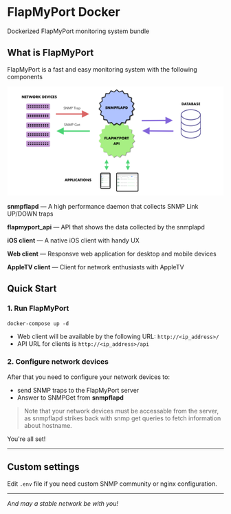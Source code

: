 # FlapMyPort Docker

Dockerized FlapMyPort monitoring system bundle

## What is FlapMyPort

FlapMyPort is a fast and easy monitoring system with the following components

![Scheme](assets/scheme.png)

**snmpflapd** — A high performance daemon that collects SNMP Link UP/DOWN traps

**flapmyport_api** — API that shows the data collected by the snmplapd

**iOS client** — A native iOS client with handy UX

**Web client** — Responsve web application for desktop and mobile devices

**AppleTV client** — Client for network enthusiasts with AppleTV


## Quick Start

### 1. Run FlapMyPort
`docker-compose up -d`

- Web client will be available by the following URL: `http://<ip_address>/`
- API URL for clients is `http://<ip_address>/api`

### 2. Configure network devices

After that you need to configure your network devices to:
- send SNMP traps to the FlapMyPort server
- Answer to SNMPGet from **snmpflapd**

> Note that your network devices must be accessable from the server, 
> as snmpflapd strikes back with snmp get queries to fetch information about hostname.

You're all set!

---

## Custom settings

Edit `.env` file if you need custom SNMP community or nginx configuration.

---
*And may a stable network be with you!*

